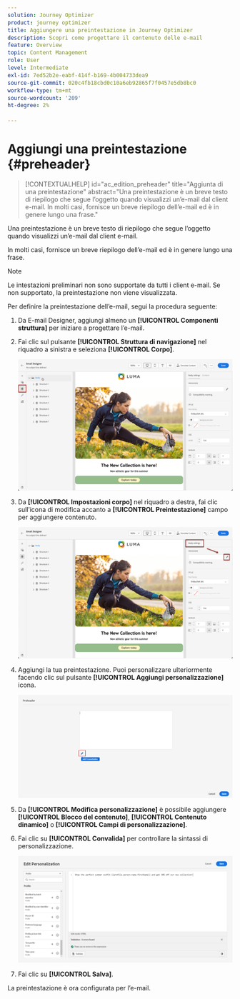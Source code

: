 ```yaml
---
solution: Journey Optimizer
product: journey optimizer
title: Aggiungere una preintestazione in Journey Optimizer
description: Scopri come progettare il contenuto delle e-mail
feature: Overview
topic: Content Management
role: User
level: Intermediate
exl-id: 7ed52b2e-eabf-414f-b169-4b004733dea9
source-git-commit: 020c4fb18cbd0c10a6eb92865f7f0457e5db8bc0
workflow-type: tm+mt
source-wordcount: '209'
ht-degree: 2%

---
```


# Aggiungi una preintestazione {#preheader}

>[!CONTEXTUALHELP]
>id="ac_edition_preheader"
>title="Aggiunta di una preintestazione"
>abstract="Una preintestazione è un breve testo di riepilogo che segue l’oggetto quando visualizzi un’e-mail dal client e-mail. In molti casi, fornisce un breve riepilogo dell’e-mail ed è in genere lungo una frase."

Una preintestazione è un breve testo di riepilogo che segue l’oggetto quando visualizzi un’e-mail dal client e-mail.

In molti casi, fornisce un breve riepilogo dell’e-mail ed è in genere lungo una frase.

>[!NOTE]
>
>Le intestazioni preliminari non sono supportate da tutti i client e-mail. Se non supportato, la preintestazione non viene visualizzata.

Per definire la preintestazione dell’e-mail, segui la procedura seguente:

1. Da E-mail Designer, aggiungi almeno un **[!UICONTROL Componenti struttura]** per iniziare a progettare l’e-mail.

1. Fai clic sul pulsante **[!UICONTROL Struttura di navigazione]** nel riquadro a sinistra e seleziona **[!UICONTROL Corpo]**.

   ![](assets/preheader_body.png)

1. Da **[!UICONTROL Impostazioni corpo]** nel riquadro a destra, fai clic sull’icona di modifica accanto a **[!UICONTROL Preintestazione]** campo per aggiungere contenuto.

   ![](assets/preheader_body_settings.png)

1. Aggiungi la tua preintestazione. Puoi personalizzare ulteriormente facendo clic sul pulsante **[!UICONTROL Aggiungi personalizzazione]** icona.

   ![](assets/preheader_3.png)

1. Da **[!UICONTROL Modifica personalizzazione]** è possibile aggiungere **[!UICONTROL Blocco del contenuto]**, **[!UICONTROL Contenuto dinamico]** o **[!UICONTROL Campi di personalizzazione]**.

1. Fai clic su **[!UICONTROL Convalida]** per controllare la sintassi di personalizzazione.

   ![](assets/preheader_4.png)

1. Fai clic su **[!UICONTROL Salva]**.

La preintestazione è ora configurata per l’e-mail.
